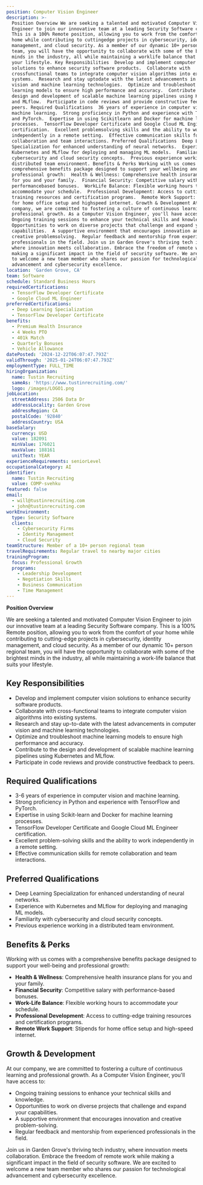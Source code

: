 ```yaml
---
position: Computer Vision Engineer
description: >-
  Position Overview We are seeking a talented and motivated Computer Vision
  Engineer to join our innovative team at a leading Security Software company.
  This is a 100% Remote position, allowing you to work from the comfort of your
  home while contributing to cuttingedge projects in cybersecurity, identity
  management, and cloud security. As a member of our dynamic 10+ person regional
  team, you will have the opportunity to collaborate with some of the brightest
  minds in the industry, all while maintaining a worklife balance that suits
  your lifestyle. Key Responsibilities  Develop and implement computer vision
  solutions to enhance security software products.  Collaborate with
  crossfunctional teams to integrate computer vision algorithms into existing
  systems.  Research and stay uptodate with the latest advancements in computer
  vision and machine learning technologies.  Optimize and troubleshoot machine
  learning models to ensure high performance and accuracy.  Contribute to the
  design and development of scalable machine learning pipelines using Kubernetes
  and MLflow.  Participate in code reviews and provide constructive feedback to
  peers. Required Qualifications  36 years of experience in computer vision and
  machine learning.  Strong proficiency in Python and experience with TensorFlow
  and PyTorch.  Expertise in using Scikitlearn and Docker for machine learning
  processes.  TensorFlow Developer Certificate and Google Cloud ML Engineer
  certification.  Excellent problemsolving skills and the ability to work
  independently in a remote setting.  Effective communication skills for remote
  collaboration and team interactions. Preferred Qualifications  Deep Learning
  Specialization for enhanced understanding of neural networks.  Experience with
  Kubernetes and MLflow for deploying and managing ML models.  Familiarity with
  cybersecurity and cloud security concepts.  Previous experience working in a
  distributed team environment. Benefits & Perks Working with us comes with a
  comprehensive benefits package designed to support your wellbeing and
  professional growth:  Health & Wellness: Comprehensive health insurance plans
  for you and your family.  Financial Security: Competitive salary with
  performancebased bonuses.  WorkLife Balance: Flexible working hours to
  accommodate your schedule.  Professional Development: Access to cuttingedge
  training resources and certification programs.  Remote Work Support: Stipends
  for home office setup and highspeed internet. Growth & Development At our
  company, we are committed to fostering a culture of continuous learning and
  professional growth. As a Computer Vision Engineer, you'll have access to: 
  Ongoing training sessions to enhance your technical skills and knowledge. 
  Opportunities to work on diverse projects that challenge and expand your
  capabilities.  A supportive environment that encourages innovation and
  creative problemsolving.  Regular feedback and mentorship from experienced
  professionals in the field. Join us in Garden Grove's thriving tech industry,
  where innovation meets collaboration. Embrace the freedom of remote work while
  making a significant impact in the field of security software. We are excited
  to welcome a new team member who shares our passion for technological
  advancement and cybersecurity excellence.
location: 'Garden Grove, CA'
team: Software
schedule: Standard Business Hours
requiredCertifications:
  - TensorFlow Developer Certificate
  - Google Cloud ML Engineer
preferredCertifications:
  - Deep Learning Specialization
  - TensorFlow Developer Certificate
benefits:
  - Premium Health Insurance
  - 4 Weeks PTO
  - 401k Match
  - Quarterly Bonuses
  - Vehicle Allowance
datePosted: '2024-12-22T06:07:47.793Z'
validThrough: '2025-01-24T06:07:47.793Z'
employmentType: FULL_TIME
hiringOrganization:
  name: Tustin Recruiting
  sameAs: 'https://www.tustinrecruiting.com/'
  logo: /images/LOGO1.png
jobLocation:
  streetAddress: 2506 Data Dr
  addressLocality: Garden Grove
  addressRegion: CA
  postalCode: '92840'
  addressCountry: USA
baseSalary:
  currency: USD
  value: 182091
  minValue: 176021
  maxValue: 188161
  unitText: YEAR
experienceRequirements: seniorLevel
occupationalCategory: AI
identifier:
  name: Tustin Recruiting
  value: COMP-svehku
featured: false
email:
  - will@tustinrecruiting.com
  - john@tustinrecruiting.com
workEnvironment:
  type: Security Software
  clients:
    - Cybersecurity Firms
    - Identity Management
    - Cloud Security
teamStructure: Member of a 10+ person regional team
travelRequirements: Regular travel to nearby major cities
trainingProgram:
  focus: Professional Growth
  programs:
    - Leadership Development
    - Negotiation Skills
    - Business Communication
    - Time Management
---
```




**Position Overview**

We are seeking a talented and motivated Computer Vision Engineer to join our innovative team at a leading Security Software company. This is a 100% Remote position, allowing you to work from the comfort of your home while contributing to cutting-edge projects in cybersecurity, identity management, and cloud security. As a member of our dynamic 10+ person regional team, you will have the opportunity to collaborate with some of the brightest minds in the industry, all while maintaining a work-life balance that suits your lifestyle.

## Key Responsibilities

- Develop and implement computer vision solutions to enhance security software products.
- Collaborate with cross-functional teams to integrate computer vision algorithms into existing systems.
- Research and stay up-to-date with the latest advancements in computer vision and machine learning technologies.
- Optimize and troubleshoot machine learning models to ensure high performance and accuracy.
- Contribute to the design and development of scalable machine learning pipelines using Kubernetes and MLflow.
- Participate in code reviews and provide constructive feedback to peers.

## Required Qualifications

- 3-6 years of experience in computer vision and machine learning.
- Strong proficiency in Python and experience with TensorFlow and PyTorch.
- Expertise in using Scikit-learn and Docker for machine learning processes.
- TensorFlow Developer Certificate and Google Cloud ML Engineer certification.
- Excellent problem-solving skills and the ability to work independently in a remote setting.
- Effective communication skills for remote collaboration and team interactions.

## Preferred Qualifications

- Deep Learning Specialization for enhanced understanding of neural networks.
- Experience with Kubernetes and MLflow for deploying and managing ML models.
- Familiarity with cybersecurity and cloud security concepts.
- Previous experience working in a distributed team environment.

## Benefits & Perks

Working with us comes with a comprehensive benefits package designed to support your well-being and professional growth:

- **Health & Wellness**: Comprehensive health insurance plans for you and your family.
- **Financial Security**: Competitive salary with performance-based bonuses.
- **Work-Life Balance**: Flexible working hours to accommodate your schedule.
- **Professional Development**: Access to cutting-edge training resources and certification programs.
- **Remote Work Support**: Stipends for home office setup and high-speed internet.

## Growth & Development

At our company, we are committed to fostering a culture of continuous learning and professional growth. As a Computer Vision Engineer, you'll have access to:

- Ongoing training sessions to enhance your technical skills and knowledge.
- Opportunities to work on diverse projects that challenge and expand your capabilities.
- A supportive environment that encourages innovation and creative problem-solving.
- Regular feedback and mentorship from experienced professionals in the field.

Join us in Garden Grove's thriving tech industry, where innovation meets collaboration. Embrace the freedom of remote work while making a significant impact in the field of security software. We are excited to welcome a new team member who shares our passion for technological advancement and cybersecurity excellence.
